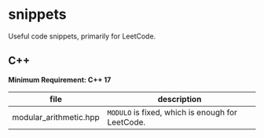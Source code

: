 # snippets

Useful code snippets, primarily for LeetCode.

## C++

**Minimum Requirement: C++ 17**

| file                   | description                                      |
| ---------------------- | ------------------------------------------------ |
| modular_arithmetic.hpp | `MODULO` is fixed, which is enough for LeetCode. |

